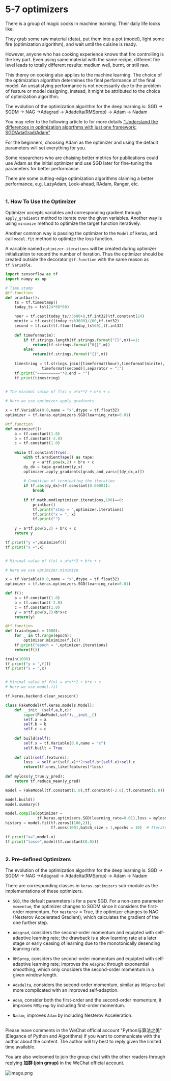 # 5-7 optimizers

There is a group of magic cooks in machine learning. Their daily life looks like:

They grab some raw material (data), put them into a pot (model), light some fire (optimization algorithm), and wait until the cuisine is ready.

However, anyone who has cooking experience knows that fire controlling is the key part. Even using same material with the same recipe, different fire level leads to totally different results: medium well, burnt, or still raw.

This theroy on cooking also applies to the machine learning. The choice of the optimization algorithm determines the final performance of the final model. An unsatisfying performance is not necessarily due to the problem of feature or model designing, instead, it might be attributed to the choice of optimization algorithm.

The evolution of the optimization algorithm for the deep learning is: SGD -> SGDM -> NAG ->Adagrad -> Adadelta(RMSprop) -> Adam -> Nadam

You may refer to the following article to for more details ["Understand the differences in optimization algorthms with just one framework: SGD/AdaGrad/Adam"](https://zhuanlan.zhihu.com/p/32230623)

For the beginners, choosing Adam as the optimizer and using the default parameters will set everything for you.

Some researchers who are chaising better metrics for publications could use Adam as the initial optimizer and use SGD later for fine-tuning the parameters for better performance.

There are some cutting-edge optimization algorithms claiming a better performance, e.g. LazyAdam, Look-ahead, RAdam, Ranger, etc.


```python

```

### 1. How To Use the Optimizer


Optimizer accepts variables and corresponding gradient through `apply_gradients` method to iterate over the given variables. Another way is using `minimize` method to optimize the target function iteratively.

Another common way is passing the optimizer to the `Model` of keras, and call `model.fit` method to optimize the loss function.

A variable named `optimizer.iterations` will be created during optimizer initialization to record the number of iteration. Thus the optimizer should be created outside the decorator `@tf.function` with the same reason as `tf.Variable`.

```python
import tensorflow as tf
import numpy as np 

# Time stamp
@tf.function
def printbar():
    ts = tf.timestamp()
    today_ts = ts%(24*60*60)

    hour = tf.cast(today_ts//3600+8,tf.int32)%tf.constant(24)
    minite = tf.cast((today_ts%3600)//60,tf.int32)
    second = tf.cast(tf.floor(today_ts%60),tf.int32)
    
    def timeformat(m):
        if tf.strings.length(tf.strings.format("{}",m))==1:
            return(tf.strings.format("0{}",m))
        else:
            return(tf.strings.format("{}",m))
    
    timestring = tf.strings.join([timeformat(hour),timeformat(minite),
                timeformat(second)],separator = ":")
    tf.print("=========="*8,end = "")
    tf.print(timestring)
    
```

```python
# The minimal value of f(x) = a*x**2 + b*x + c

# Here we use optimizer.apply_gradients

x = tf.Variable(0.0,name = "x",dtype = tf.float32)
optimizer = tf.keras.optimizers.SGD(learning_rate=0.01)

@tf.function
def minimizef():
    a = tf.constant(1.0)
    b = tf.constant(-2.0)
    c = tf.constant(1.0)
    
    while tf.constant(True): 
        with tf.GradientTape() as tape:
            y = a*tf.pow(x,2) + b*x + c
        dy_dx = tape.gradient(y,x)
        optimizer.apply_gradients(grads_and_vars=[(dy_dx,x)])
        
        # Condition of terminating the iteration
        if tf.abs(dy_dx)<tf.constant(0.00001):
            break
            
        if tf.math.mod(optimizer.iterations,100)==0:
            printbar()
            tf.print("step = ",optimizer.iterations)
            tf.print("x = ", x)
            tf.print("")
                
    y = a*tf.pow(x,2) + b*x + c
    return y

tf.print("y =",minimizef())
tf.print("x =",x)
```

```python

```

```python
# Minimal value of f(x) = a*x**2 + b*x + c

# Here we use optimizer.minimize

x = tf.Variable(0.0,name = "x",dtype = tf.float32)
optimizer = tf.keras.optimizers.SGD(learning_rate=0.01)   

def f():   
    a = tf.constant(1.0)
    b = tf.constant(-2.0)
    c = tf.constant(1.0)
    y = a*tf.pow(x,2)+b*x+c
    return(y)

@tf.function
def train(epoch = 1000):  
    for _ in tf.range(epoch):  
        optimizer.minimize(f,[x])
    tf.print("epoch = ",optimizer.iterations)
    return(f())

train(1000)
tf.print("y = ",f())
tf.print("x = ",x)

```

```python

```

```python
# Minimal value of f(x) = a*x**2 + b*x + c
# Here we use model.fit

tf.keras.backend.clear_session()

class FakeModel(tf.keras.models.Model):
    def __init__(self,a,b,c):
        super(FakeModel,self).__init__()
        self.a = a
        self.b = b
        self.c = c
    
    def build(self):
        self.x = tf.Variable(0.0,name = "x")
        self.built = True
    
    def call(self,features):
        loss  = self.a*(self.x)**2+self.b*(self.x)+self.c
        return(tf.ones_like(features)*loss)
    
def myloss(y_true,y_pred):
    return tf.reduce_mean(y_pred)

model = FakeModel(tf.constant(1.0),tf.constant(-2.0),tf.constant(1.0))

model.build()
model.summary()

model.compile(optimizer = 
              tf.keras.optimizers.SGD(learning_rate=0.01),loss = myloss)
history = model.fit(tf.zeros((100,2)),
                    tf.ones(100),batch_size = 1,epochs = 10)  # Iterate for 1000 times

```

```python
tf.print("x=",model.x)
tf.print("loss=",model(tf.constant(0.0)))
```

```python

```

### 2. Pre-defined Optimizers


The evolution of the optimization algorithm for the deep learning is: SGD -> SGDM -> NAG ->Adagrad -> Adadelta(RMSprop) -> Adam -> Nadam

There are corresponding classes in `keras.optimizers` sub-module as the implementations of these optimizers.

* `SGD`, the default parameters is for a pure SGD. For a non-zero parameter `momentum`, the optimizer changes to SGDM since it considers the first-order momentum. For `nesterov` = True, the optimizer changes to NAG (Nesterov Accelerated Gradient), which calculates the gradient of the one further step.

* `Adagrad`, considers the second-order momentum and equipted with self-adaptive learning rate; the drawback is a slow learning rate at a later stage or early ceasing of learning due to the monotonically desending leanring rate.

* `RMSprop`, considers the second-order momentum and equipted with self-adaptive learning rate; improves the `Adagrad` through exponential smoothing, which only cnosiders the second-order momentum in a given window length.

* `Adadelta`, considers the second-order momentum, similar as `RMSprop` but more complicated with an improved self-adaption.

* `Adam`, consider both the first-order and the second-order momentum; it improves `RMSprop` by including first-order momentum.

* `Nadam`, improves `Adam` by including Nesterov Acceleration.

```python

```

Please leave comments in the WeChat official account "Python与算法之美" (Elegance of Python and Algorithms) if you want to communicate with the author about the content. The author will try best to reply given the limited time available.

You are also welcomed to join the group chat with the other readers through replying **加群 (join group)** in the WeChat official account.

![image.png](../data/Python与算法之美logo.jpg)

```python

```

```python

```
